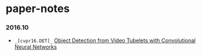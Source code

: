 # paper-notes

### 2016.10

* `_[cvpr16.DET]_` [Object Detection from Video Tubelets with Convolutional Neural Networks](paper-notes/tcnn.md)
